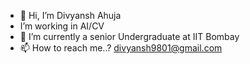 - 👋 Hi, I’m Divyansh Ahuja
- I’m working in AI/CV
- 🌱 I’m currently a senior Undergraduate at IIT Bombay
- 📫 How to reach me..? divyansh9801@gmail.com

<!---
gawddivyansh/gawddivyansh is a ✨ special ✨ repository because its `README.md` (this file) appears on your GitHub profile.
You can click the Preview link to take a look at your changes.
--->
